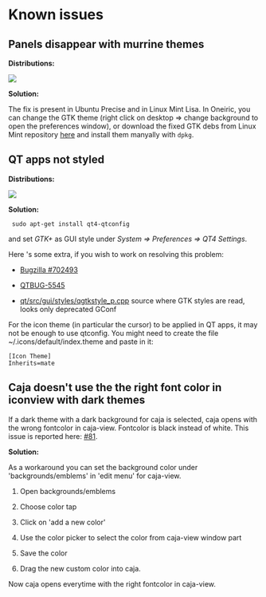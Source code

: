 # Known issues

## Panels disappear with murrine themes

**Distributions:**

![](./media/distros-ubuntu.png)

**Solution:**

The fix is present in Ubuntu Precise and in Linux Mint Lisa. In Oneiric, you
can change the GTK theme (right click on desktop ⇒ change background to open
the preferences window), or download the fixed GTK debs from Linux Mint
repository [here](http://packages.linuxmint.com/pool/upstream/g/gtk+2.0/) and install them
manyally with `dpkg`.

## QT apps not styled

**Distributions:**

![](./media/distros-ubuntu.png)

**Solution:**

     sudo apt-get install qt4-qtconfig

and set _GTK+_ as  GUI style under _System ⇒ Preferences ⇒ QT4 Settings_.

Here 's some extra, if you wish to work on resolving this problem:

  * [Bugzilla #702493](https://bugzilla.redhat.com/show_bug.cgi?id=702493)

  * [QTBUG-5545](https://bugreports.qt-project.org/browse/QTBUG-5545)

  * [qt/src/gui/styles/qgtkstyle_p.cpp](http://qt.gitorious.org/qt/qt/blobs/72c91efce8ea1cb5daf9a6f48d19b414fe4e6d7a/src/gui/styles/qgtkstyle_p.cpp#line680) source where GTK styles are read, looks only deprecated GConf

For the icon theme (in particular the cursor) to be applied in QT apps, it may
not be enough to use qtconfig. You might need to create the file
~/.icons/default/index.theme and paste in it:

    
    
    [Icon Theme]
    Inherits=mate

## Caja doesn't use the the right font color in iconview with dark themes

If a dark theme with a dark background for caja is selected, caja opens with
the wrong fontcolor in caja-view. Fontcolor is black instead of white. This
issue is reported here: [#81](https://github.com/mate-desktop/caja/issues/81).

**Solution:**

As a workaround you can set the background color under  'backgrounds/emblems'
in 'edit menu' for caja-view.

  1. Open backgrounds/emblems

  2. Choose color tap

  3. Click on 'add a new color'

  4. Use the color picker to select the color from caja-view window part

  5. Save the color

  6. Drag the new custom color into caja.

Now caja opens everytime with the right fontcolor in caja-view.

